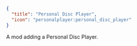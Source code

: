 ```json
{
  "title": "Personal Disc Player",
  "icon": "personalplayer:personal_disc_player"
}
```

A mod adding a Personal Disc Player.

